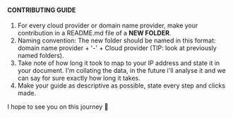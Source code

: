 #### CONTRIBUTING GUIDE 
1. For every cloud provider or domain name provider, make your contribution in a README.md file of a **NEW FOLDER**.
2. Naming convention: The new folder should be named in this format: domain name provider + '-' + Cloud provider (TIP: look at previously named folders).
3. Take note of how long it took to map to your IP address and state it in your document. I'm collating the data, in the future i'll analyse it and we can say for sure exactly how long it takes.
4. Make your guide as descriptive as possible, state every step and clicks made.  

I hope to see you on this journey :muscle:
